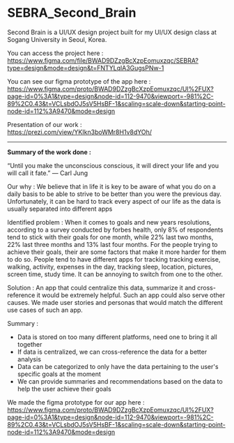 # SEBRA_Second_Brain
Second Brain is a UI/UX design project built for my UI/UX design class at Sogang University in Seoul, Korea.

You can access the project here :
https://www.figma.com/file/BWAD9DZzgBcXzpEomuxzqc/SEBRA?type=design&mode=design&t=FNTYLqlA3GugsPNw-1

You can see our figma prototype of the app here :
https://www.figma.com/proto/BWAD9DZzgBcXzpEomuxzqc/UI%2FUX?page-id=0%3A1&type=design&node-id=112-9470&viewport=-981%2C-89%2C0.43&t=VCLsbdOJ5sV5HsBF-1&scaling=scale-down&starting-point-node-id=112%3A9470&mode=design

Presentation of our work :
https://prezi.com/view/YKIkn3boWMr8H1v8dYOh/

_______________________________________________________________________________________________________________________
**Summary of the work done :**

“Until you make the unconscious conscious, it will direct your life and you will call it fate.” — Carl Jung

Our why :
We believe that in life it is key to be aware of what you do on a daily basis to be able to strive to be better than you were the previous day.
Unfortunately, it can be hard to track every aspect of our life as the data is usually separated into different apps

Identified problem :
When it comes to goals and new years resolutions, according to a survey conducted by forbes health, only 8% of respondents tend to stick with their goals for one month, while 22% last two months, 22% last three months and 13% last four months.
For the people trying to achieve their goals, their are some factors that make it more harder for them to do so.
People tend to have different apps for tracking tracking exercise, walking, activity, expenses in the day, tracking sleep, location, pictures, screen time, study time. It can be annoying to switch from one to the other. 

Solution :
An app that could centralize this data, summarize it and cross-reference it would be extremely helpful. Such an app could also serve other causes.
We made user stories and personas that would match the different use cases of such an app.

Summary :
- Data is stored on too many different platforms, need one to bring it all together
- If data is centralized, we can cross-reference the data for a better analysis
- Data can be categorized to only have the data pertaining to the user's specific goals at the moment
- We can provide summaries and recommendations based on the data to help the user achieve their goals

We made the figma prototype for our app here :
https://www.figma.com/proto/BWAD9DZzgBcXzpEomuxzqc/UI%2FUX?page-id=0%3A1&type=design&node-id=112-9470&viewport=-981%2C-89%2C0.43&t=VCLsbdOJ5sV5HsBF-1&scaling=scale-down&starting-point-node-id=112%3A9470&mode=design





